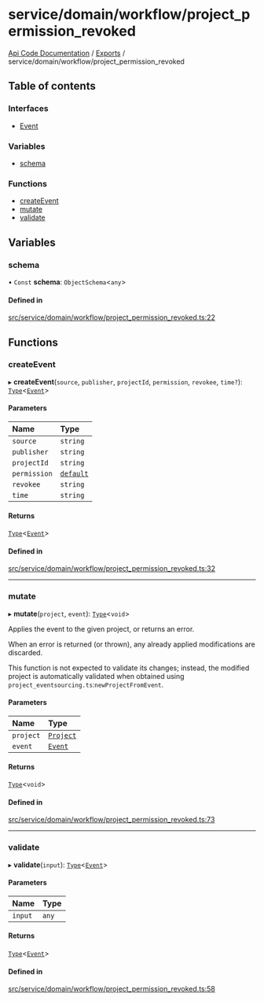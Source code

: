 # service/domain/workflow/project\_permission\_revoked
 
[Api Code Documentation](../README.md) / [Exports](../modules.md) / service/domain/workflow/project\_permission\_revoked

## Table of contents

### Interfaces

- [Event](../interfaces/service_domain_workflow_project_permission_revoked.Event.md)

### Variables

- [schema](service_domain_workflow_project_permission_revoked.md#schema)

### Functions

- [createEvent](service_domain_workflow_project_permission_revoked.md#createevent)
- [mutate](service_domain_workflow_project_permission_revoked.md#mutate)
- [validate](service_domain_workflow_project_permission_revoked.md#validate)

## Variables

### schema

• `Const` **schema**: `ObjectSchema`<`any`\>

#### Defined in

[src/service/domain/workflow/project_permission_revoked.ts:22](https://github.com/openkfw/TruBudget/blob/0804644/api/src/service/domain/workflow/project_permission_revoked.ts#L22)

## Functions

### createEvent

▸ **createEvent**(`source`, `publisher`, `projectId`, `permission`, `revokee`, `time?`): [`Type`](result.md#type)<[`Event`](../interfaces/service_domain_workflow_project_permission_revoked.Event.md)\>

#### Parameters

| Name | Type |
| :------ | :------ |
| `source` | `string` |
| `publisher` | `string` |
| `projectId` | `string` |
| `permission` | [`default`](authz_intents.md#default) |
| `revokee` | `string` |
| `time` | `string` |

#### Returns

[`Type`](result.md#type)<[`Event`](../interfaces/service_domain_workflow_project_permission_revoked.Event.md)\>

#### Defined in

[src/service/domain/workflow/project_permission_revoked.ts:32](https://github.com/openkfw/TruBudget/blob/0804644/api/src/service/domain/workflow/project_permission_revoked.ts#L32)

___

### mutate

▸ **mutate**(`project`, `event`): [`Type`](result.md#type)<`void`\>

Applies the event to the given project, or returns an error.

When an error is returned (or thrown), any already applied modifications are
discarded.

This function is not expected to validate its changes; instead, the modified project
is automatically validated when obtained using
`project_eventsourcing.ts`:`newProjectFromEvent`.

#### Parameters

| Name | Type |
| :------ | :------ |
| `project` | [`Project`](../interfaces/service_domain_workflow_project.Project.md) |
| `event` | [`Event`](../interfaces/service_domain_workflow_project_permission_revoked.Event.md) |

#### Returns

[`Type`](result.md#type)<`void`\>

#### Defined in

[src/service/domain/workflow/project_permission_revoked.ts:73](https://github.com/openkfw/TruBudget/blob/0804644/api/src/service/domain/workflow/project_permission_revoked.ts#L73)

___

### validate

▸ **validate**(`input`): [`Type`](result.md#type)<[`Event`](../interfaces/service_domain_workflow_project_permission_revoked.Event.md)\>

#### Parameters

| Name | Type |
| :------ | :------ |
| `input` | `any` |

#### Returns

[`Type`](result.md#type)<[`Event`](../interfaces/service_domain_workflow_project_permission_revoked.Event.md)\>

#### Defined in

[src/service/domain/workflow/project_permission_revoked.ts:58](https://github.com/openkfw/TruBudget/blob/0804644/api/src/service/domain/workflow/project_permission_revoked.ts#L58)
